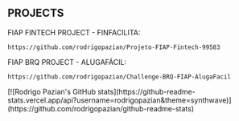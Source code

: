 ## PROJECTS

FIAP FINTECH PROJECT - FINFACILITA:

    https://github.com/rodrigopazian/Projeto-FIAP-Fintech-99583

FIAP BRQ PROJECT - ALUGAFÁCIL:

    https://github.com/rodrigopazian/Challenge-BRQ-FIAP-AlugaFacil


<div>
    [![Rodrigo Pazian's GitHub stats](https://github-readme-stats.vercel.app/api?username=rodrigopazian&theme=synthwave)](https://github.com/rodrigopazian/github-readme-stats)
</div>
